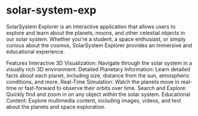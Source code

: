# solar-system-exp
SolarSystem Explorer is an interactive application that allows users to explore and learn about the planets, moons, and other celestial objects in our solar system. Whether you're a student, a space enthusiast, or simply curious about the cosmos, SolarSystem Explorer provides an immersive and educational experience.

Features
Interactive 3D Visualization: Navigate through the solar system in a visually rich 3D environment.
Detailed Planetary Information: Learn detailed facts about each planet, including size, distance from the sun, atmospheric conditions, and more.
Real-Time Simulation: Watch the planets move in real-time or fast-forward to observe their orbits over time.
Search and Explore: Quickly find and zoom in on any object within the solar system.
Educational Content: Explore multimedia content, including images, videos, and text about the planets and space exploration.
